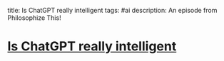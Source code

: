 title: Is ChatGPT really intelligent
tags: #ai
description: An episode from Philosophize This!

[Is ChatGPT really intelligent][1]
==================================

  [Is ChatGPT really intelligent]: #is-chatgpt-really-intelligent
  [1]: https://podcasts.apple.com/hu/podcast/philosophize-this/id659155419?i=1000621953771
